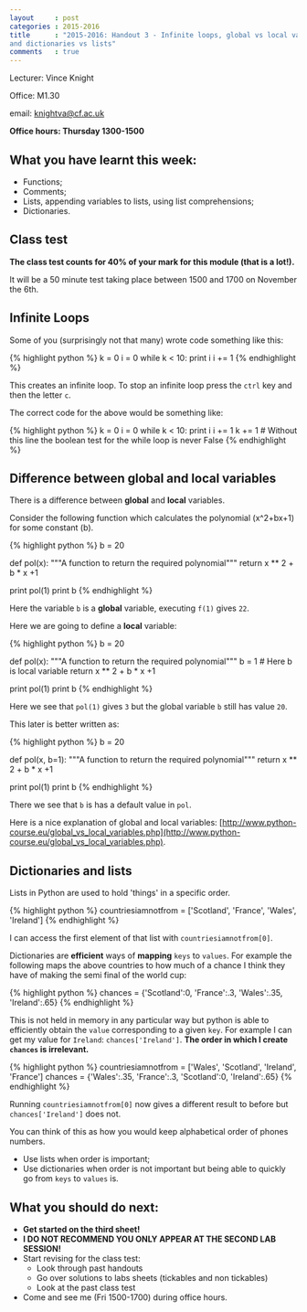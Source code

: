 ```yaml
---
layout     : post
categories : 2015-2016
title      : "2015-2016: Handout 3 - Infinite loops, global vs local variables
and dictionaries vs lists"
comments   : true
---
```


Lecturer: Vince Knight

Office: M1.30

email: knightva@cf.ac.uk

**Office hours: Thursday 1300-1500**

## What you have learnt this week:

- Functions;
- Comments;
- Lists, appending variables to lists, using list comprehensions;
- Dictionaries.

## Class test

**The class test counts for 40% of your mark for this module (that is a lot!).**

It will be a 50 minute test taking place between 1500 and 1700 on November the 6th.

## Infinite Loops

Some of you (surprisingly not that many) wrote code something like this:

{% highlight python %}
k = 0
i = 0
while k < 10:
    print i
    i += 1
{% endhighlight %}

This creates an infinite loop. To stop an infinite loop press the `ctrl` key and
then the letter `c`.

The correct code for the above would be something like:

{% highlight python %}
k = 0
i = 0
while k < 10:
    print i
    i += 1
    k += 1  # Without this line the boolean test for the while loop is never False
{% endhighlight %}

## Difference between global and local variables

There is a difference between **global** and **local** variables.

Consider the following function which calculates the polynomial \(x^2+bx+1\) for
some constant \(b\).

{% highlight python %}
b = 20

def pol(x):
    """A function to return the required polynomial"""
    return x ** 2 + b * x +1

print pol(1)
print b
{% endhighlight %}

Here the variable `b` is a **global** variable, executing `f(1)` gives `22`.

Here we are going to define a **local** variable:

{% highlight python %}
b = 20

def pol(x):
    """A function to return the required polynomial"""
    b = 1  # Here b is local variable
    return x ** 2 + b * x +1

print pol(1)
print b
{% endhighlight %}

Here we see that `pol(1)` gives `3` but the global variable `b` still has value
`20`.

This later is better written as:

{% highlight python %}
b = 20

def pol(x, b=1):
    """A function to return the required polynomial"""
    return x ** 2 + b * x +1

print pol(1)
print b
{% endhighlight %}

There we see that `b` is has a default value in `pol`.

Here is a nice explanation of global and local variables:
[http://www.python-course.eu/global_vs_local_variables.php](http://www.python-course.eu/global_vs_local_variables.php).

## Dictionaries and lists

Lists in Python are used to hold 'things' in a specific order.

{% highlight python %}
countriesiamnotfrom = ['Scotland', 'France', 'Wales', 'Ireland']
{% endhighlight %}

I can access the first element of that list with `countriesiamnotfrom[0]`.

Dictionaries are **efficient** ways of **mapping** `keys` to `values`. For
example the following maps the above countries to how much of a chance I think
they have of making the semi final of the world cup:

{% highlight python %}
chances = {'Scotland':0, 'France':.3, 'Wales':.35, 'Ireland':.65}
{% endhighlight %}

This is not held in memory in any particular way but python is able to
efficiently obtain the `value` corresponding to a given `key`. For example I can
get my value for `Ireland`: `chances['Ireland']`. **The order in which I create
`chances` is irrelevant.**

{% highlight python %}
countriesiamnotfrom = ['Wales', 'Scotland', 'Ireland', 'France']
chances = {'Wales':.35, 'France':.3, 'Scotland':0, 'Ireland':.65}
{% endhighlight %}

Running `countriesiamnotfrom[0]` now gives a different result to before but
`chances['Ireland']` does not.

You can think of this as how you would keep alphabetical order of phones
numbers.

- Use lists when order is important;
- Use dictionaries when order is not important but being able to quickly go from
  `keys` to `values` is.

## What you should do next:

- **Get started on the third sheet!**
- **I DO NOT RECOMMEND YOU ONLY APPEAR AT THE SECOND LAB SESSION!**
- Start revising for the class test:
    - Look through past handouts
    - Go over solutions to labs sheets (tickables and non tickables)
    - Look at the past class test
- Come and see me (Fri 1500-1700) during office hours.
